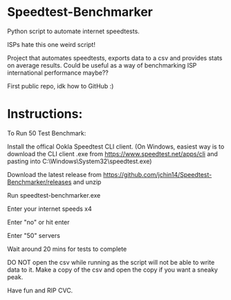 # Speedtest-Benchmarker
 Python script to automate internet speedtests.
 
 ISPs hate this one weird script!

 Project that automates speedtests, exports data to a csv and provides stats on average results. Could be useful as a way of benchmarking ISP international performance maybe??
 
 First public repo, idk how to GitHub :)

# Instructions:
 To Run 50 Test Benchmark:
 
 
 Install the offical Ookla Speedtest CLI client. (On Windows, easiest way is to download the CLI client .exe from https://www.speedtest.net/apps/cli and pasting into C:\Windows\System32\speedtest.exe)
 
 Download the latest release from https://github.com/jchin14/Speedtest-Benchmarker/releases and unzip

 Run speedtest-benchmarker.exe
 
 Enter your internet speeds x4
 
 Enter "no" or hit enter
 
 Enter "50" servers
 
 Wait around 20 mins for tests to complete

 
 DO NOT open the csv while running as the script will not be able to write data to it. Make a copy of the csv and open the copy if you want a sneaky peak.
 
 Have fun and RIP CVC.
